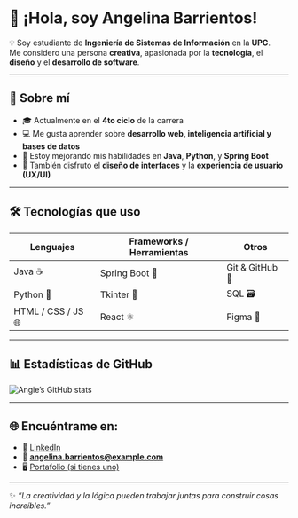 # 👋 ¡Hola, soy Angelina Barrientos!

💡 Soy estudiante de **Ingeniería de Sistemas de Información** en la **UPC**.  
Me considero una persona **creativa**, apasionada por la **tecnología**, el **diseño** y el **desarrollo de software**.

---

## 🚀 Sobre mí
- 🎓 Actualmente en el **4to ciclo** de la carrera  
- 💻 Me gusta aprender sobre **desarrollo web, inteligencia artificial y bases de datos**  
- 🌱 Estoy mejorando mis habilidades en **Java**, **Python**, y **Spring Boot**  
- 🎨 También disfruto el **diseño de interfaces** y la **experiencia de usuario (UX/UI)**  

---

## 🛠️ Tecnologías que uso
| Lenguajes | Frameworks / Herramientas | Otros |
|------------|---------------------------|--------|
| Java ☕ | Spring Boot 🌱 | Git & GitHub 🧭 |
| Python 🐍 | Tkinter 🎨 | SQL 🗃️ |
| HTML / CSS / JS 🌐 | React ⚛️ | Figma 🎨 |

---

## 📊 Estadísticas de GitHub
![Angie’s GitHub stats](https://github-readme-stats.vercel.app/api?username=AngieB26&show_icons=true&theme=tokyonight)

---

## 🌐 Encuéntrame en:
- 💼 [LinkedIn](https://www.linkedin.com/in/tu-perfil)  
- 📧 **angelina.barrientos@example.com**  
- 🖥️ [Portafolio (si tienes uno)](https://tu-portafolio.com)

---

✨ *“La creatividad y la lógica pueden trabajar juntas para construir cosas increíbles.”*  
